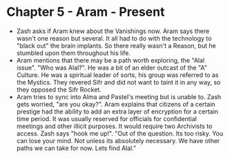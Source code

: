 # Chapter 5 - Aram - Present

- Zash asks if Aram knew about the Vanishings now. Aram says there wasn't one reason but several. It all had to do with the technology to "black out" the brain implants. So there really wasn't a Reason, but he stumbled upon them throughout his life.
- Aram mentions that there may be a path worth exploring, the "Alal issue". "Who was Alal?". He was a bit of an elder outcast of the "A" Culture. He was a spiritual leader of sorts, his group was referred to as the Mystics. They revered Sifr and did not want to taint it in any way, so they opposed the Sifr Rocket.
- Aram tries to sync into Alma and Pastel's meeting but is unable to. Zash gets worried, "are you okay?". Aram explains that citizens of a certain prestige had the ability to add an extra layer of encryption for a certain time period. It was usually reserved for officials for confidential meetings and other illicit purposes. It would require two Archivists to access. Zash says "hook me up!". "Out of the question. Its too risky. You can lose your mind. Not unless its absolutely necessary. We have other paths we can take for now. Lets find Alal."